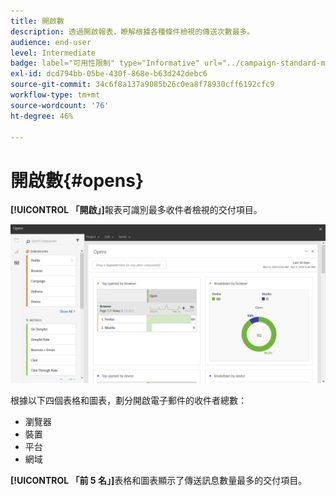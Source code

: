 ```yaml
---
title: 開啟數
description: 透過開啟報表，瞭解根據各種條件檢視的傳送次數最多。
audience: end-user
level: Intermediate
badge: label="可用性限制" type="Informative" url="../campaign-standard-migration-home.md" tooltip="僅限Campaign Standard已移轉的使用者"
exl-id: dcd794bb-05be-430f-868e-b63d242debc6
source-git-commit: 34c6f8a137a9085b26c0ea8f78930cff6192cfc9
workflow-type: tm+mt
source-wordcount: '76'
ht-degree: 46%

---
```


# 開啟數{#opens}

**[!UICONTROL 「開啟」]**&#x200B;報表可識別最多收件者檢視的交付項目。

![](assets/delivery_reports_opens.png)

根據以下四個表格和圖表，劃分開啟電子郵件的收件者總數：

* 瀏覽器
* 裝置
* 平台
* 網域

**[!UICONTROL 「前 5 名」]**&#x200B;表格和圖表顯示了傳送訊息數量最多的交付項目。
